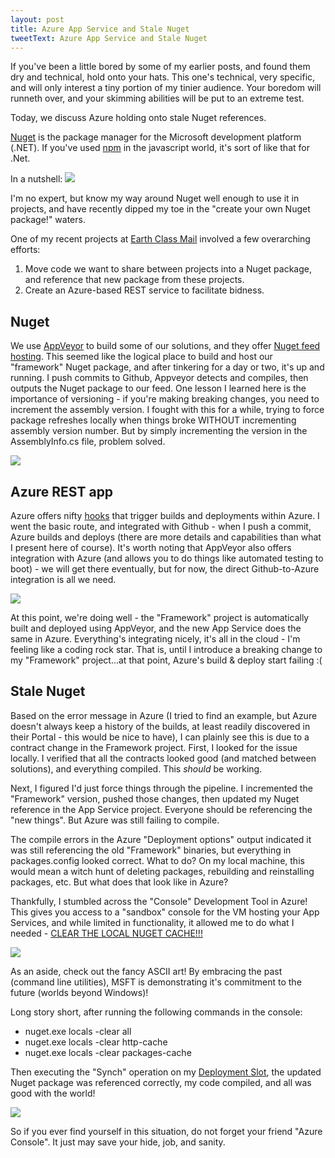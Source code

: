 ```yaml
---
layout: post
title: Azure App Service and Stale Nuget
tweetText: Azure App Service and Stale Nuget
---
```


If you've been a little bored by some of my earlier posts, and found them dry and technical, hold onto your hats.  This one's technical, very specific, and will only interest a tiny portion of my tinier audience.  Your boredom will runneth over, and your skimming abilities will be put to an extreme test.  

Today, we discuss Azure holding onto stale Nuget references.

<a href="https://www.nuget.org/">Nuget</a> is the package manager for the Microsoft development platform (.NET).  If you've used <a href="https://www.npmjs.com/">npm</a> in the javascript world, it's sort of like that for .Net.  

In a nutshell:
<img src="{{ site.baseurl }}/images/npm_and_nuget.png" />

I'm no expert, but know my way around Nuget well enough to use it in projects, and have recently dipped my toe in the "create your own Nuget package!" waters.  

One of my recent projects at <a href="https://www.earthclassmail.com/">Earth Class Mail</a> involved a few overarching efforts:

1. Move code we want to share between projects into a Nuget package, and reference that new package from these projects.
2. Create an Azure-based REST service to facilitate bidness.

Nuget
-----

We use <a href="www.appveyor.com">AppVeyor</a> to build some of our solutions, and they offer <a href="https://www.appveyor.com/docs/nuget/">Nuget feed hosting</a>.  This seemed like the logical place to build and host our "framework" Nuget package, and after tinkering for a day or two, it's up and running.  I push commits to Github, Appveyor detects and compiles, then outputs the Nuget package to our feed.  One lesson I learned here is the importance of versioning - if you're making breaking changes, you need to increment the assembly version.  I fought with this for a while, trying to force package refreshes locally when things broke WITHOUT incrementing assembly version number.  But by simply incrementing the version in the AssemblyInfo.cs file, problem solved.

<img src="{{ site.baseurl }}/images/assembly_versioning.png" />

Azure REST app
--------------

Azure offers nifty <a href="https://azure.microsoft.com/en-us/documentation/articles/web-sites-deploy/">hooks</a> that trigger builds and deployments within Azure.  I went the basic route, and integrated with Github - when I push a commit, Azure builds and deploys (there are more details and capabilities than what I present here of course).  It's worth noting that AppVeyor also offers integration with Azure (and allows you to do things like automated testing to boot) - we will get there eventually, but for now, the direct Github-to-Azure integration is all we need.

<img src="{{ site.baseurl }}/images/azure_deployment.png" />

At this point, we're doing well - the "Framework" project is automatically built and deployed using AppVeyor, and the new App Service does the same in Azure.  Everything's integrating nicely, it's all in the cloud - I'm feeling like a coding rock star.  That is, until I introduce a breaking change to my "Framework" project...at that point, Azure's build & deploy start failing :(

Stale Nuget
-----------

Based on the error message in Azure (I tried to find an example, but Azure doesn't always keep a history of the builds, at least readily discovered in their Portal - this would be nice to have), I can plainly see this is due to a contract change in the Framework project.  First, I looked for the issue locally.  I verified that all the contracts looked good (and matched between solutions), and everything compiled.  This *should* be working.

Next, I figured I'd just force things through the pipeline.  I incremented the "Framework" version, pushed those changes, then updated my Nuget reference in the App Service project.  Everyone should be referencing the "new things".  But Azure was still failing to compile.

The compile errors in the Azure "Deployment options" output indicated it was still referencing the old "Framework" binaries, but everything in packages.config looked correct.  What to do?  On my local machine, this would mean a witch hunt of deleting packages, rebuilding and reinstalling packages, etc.  But what does that look like in Azure?

Thankfully, I stumbled across the "Console" Development Tool in Azure!  This gives you access to a "sandbox" console for the VM hosting your App Services, and while limited in functionality, it allowed me to do what I needed - <a href="https://github.com/NuGet/Home/issues/1516">CLEAR THE LOCAL NUGET CACHE!!!</a>

<img src="{{ site.baseurl }}/images/azure_console.png" />

As an aside, check out the fancy ASCII art!  By embracing the past (command line utilities), MSFT is demonstrating it's commitment to the future (worlds beyond Windows)!

Long story short, after running the following commands in the console:

* nuget.exe locals -clear all
* nuget.exe locals -clear http-cache
* nuget.exe locals -clear packages-cache

Then executing the "Synch" operation on my <a href="https://azure.microsoft.com/en-us/documentation/articles/web-sites-staged-publishing/">Deployment Slot</a>, the updated Nuget package was referenced correctly, my code compiled, and all was good with the world!

<img src="{{ site.baseurl }}/images/zen_enlightenment.png" />

So if you ever find yourself in this situation, do not forget your friend "Azure Console".  It just may save your hide, job, and sanity.